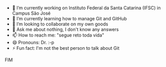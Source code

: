 - 🔭 I’m currently working on Instituto Federal da Santa Catarina (IFSC) in Campus São José
- 🌱 I’m currently learning how to manage Git and GitHub
- 👯 I’m looking to collaborate on my own goods
- 💬 Ask me about nothing, I don't know any answers
- 📫 How to reach me: "segue reto toda vida"
- 😄 Pronouns: Dr. :-p
- ⚡ Fun fact: I'm not the best person to talk about Git

<!--
**diegomedeiros-IFSC/diegomedeiros-IFSC** is a ✨ _special_ ✨ repository because its `README.md` (this file) appears on your GitHub profile.

Here are some ideas to get you started:

- 🔭 I’m currently working on ...
- 🌱 I’m currently learning ...
- 👯 I’m looking to collaborate on ...
- 🤔 I’m looking for help with ...
- 💬 Ask me about ...
- 📫 How to reach me: ...
- 😄 Pronouns: ...
- ⚡ Fun fact: ...
-->
FIM

